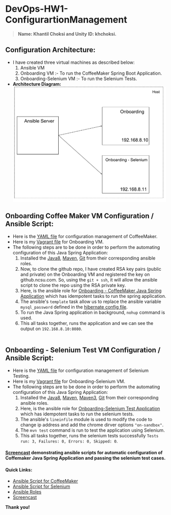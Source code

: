 # DevOps-HW1-ConfigurartionManagement

> **Name: Khantil Choksi and Unity ID: khchoksi.**  

## Configuration Architecture:
 * I have created three virtual machines as described below:  
      1. Ansible VM
      2. Onboarding VM :- To run the CoffeeMaker Spring Boot Application.
      3. Onboarding-Selenium VM :- To run the Selenium Tests.
* **Architecture Diagram:** ![img](/Architecture.png)  

## Onboarding Coffee Maker VM Configuration / Ansible Script:    
   * Here is the  [YAML file](/ansible/app.yml) for configuration management of CoffeeMaker.     
   * Here is my [Vagrant file](/onboard/Vagrantfile) for Onboarding VM. 
   * The following steps are to be done in order to perform the automating configuration of this Java Spring Application:  
      1. Installed the [Java8](/ansible/roles/java), [Maven](/ansible/roles/maven), [Git](/ansible/roles/git) from their corresponding ansible roles.
      2.  Now, to clone the github repo, I have created RSA key pairs (public and private) on the Onboarding VM and registered the key on github.ncsu.com. So, using the `git + ssh`, it will allow the ansible script to clone the repo using the RSA private key.
      3. Here, is the ansible role for [Onboarding - CoffeeMaker Java Spring Application](/ansible/roles/onboarding) which has idempotent tasks to run the spring application.    
      4. The ansible's `template` task allow us to replace the ansible variable `mysql_password` defined in the [hibernate config file](/ansible/roles/onboarding/templates/hibernate-template.cfg.xml).
      5. To run the Java Spring application in background,  `nohup` command is used.     
      6. This all tasks together, runs the application and we can see the output on `192.168.8.10:8080`.   
      
      
## Onboarding - Selenium Test VM Configuration / Ansible Script:    
   * Here is the  [YAML file](/ansible/test.yml) for configuration management of Selenium Testing.     
   * Here is my [Vagrant file](/onboard-selenium/Vagrantfile) for Onboarding-Selenium VM. 
   * The following steps are to be done in order to perform the automating configuration of this Java Spring Application:  
      1. Installed the [Java8](/ansible/roles/java), [Maven](/ansible/roles/maven), [Maven3](/ansible/roles/maven3), [Git](/ansible/roles/git) from their corresponding ansible roles.
      2. Here, is the ansible role for [Onboarding-Selenium Test Application](/ansible/roles/selenium) which has idempotent tasks to run the selenium tests.    
      3. The ansible's `lineinfile` module is used to modify the code to change ip address and add the chrome dirver options `"on-sandbox"`.
      4. The  `mvn test` command is run to test the application using Selenium.     
      5. This all tasks together, runs the selenium tests successfully `Tests run: 3, Failures: 0, Errors: 0, Skipped: 0`. 

#### [Screencast](https://youtu.be/OdsuAEUhH8g) demonstrating ansible scripts for automatic configuration of Coffemaker Java Spring Application and passing the selenium test cases.

#### **Quick Links:**   
  * [Ansible Script for CoffeeMaker](/ansible/app.yml)
  * [Ansible Script for Selenium](/ansible/test.yml)
  * [Ansible Roles](/ansible/roles)
  * [Screencast](https://youtu.be/OdsuAEUhH8g)   
  

**Thank you!**  
